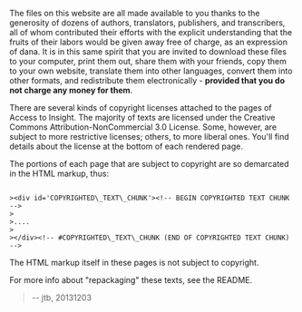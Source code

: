The files on this website are all made available to you thanks to the generosity of dozens of authors, translators, publishers, and transcribers, all of whom contributed their efforts with the explicit understanding that the fruits of their labors would be given away free of charge, as an expression of dana. It is in this same spirit that you are invited to download these files to your computer, print them out, share them with your friends, copy them to your own website, translate them into other languages, convert them into other formats, and redistribute them electronically - **provided that you do not charge any money for them**. 

There are several kinds of copyright licenses attached to the pages of Access to Insight. The majority of texts are licensed under the Creative Commons Attribution-NonCommercial 3.0 License. Some, however, are subject to more restrictive licenses; others, to more liberal ones. You'll find details about the license at the bottom of each rendered page.


The portions of each page that are subject to copyright are so demarcated in the HTML markup, thus:

<code>
>&lt;div id='COPYRIGHTED\_TEXT\_CHUNK'&gt;&lt;!-- BEGIN COPYRIGHTED TEXT CHUNK --&gt;
>
>....
>
>&lt;/div&gt;&lt;!-- #COPYRIGHTED\_TEXT\_CHUNK (END OF COPYRIGHTED TEXT CHUNK) --&gt;
</code>

The HTML markup itself in these pages is not subject to copyright.	

For more info about "repackaging" these texts, see the README.


> -- jtb, 20131203